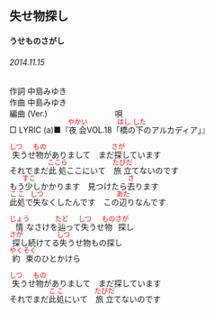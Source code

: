 <style type="text/css">
	ruby{
	    ruby-position: over;
	}
	ruby > rt{font-size: 12px;color:red;}
	p{font:16px;font-size: '楷体'}
</style>
## 失せ物探し
#### うせものさがし
###### 2014.11.15


作詞     中島みゆき　　　　　   
作曲      中島みゆき  　　　   
編曲 (Ver.) 　　　　　　　　
唄  　　    
□ LYRIC (a)■『<ruby><rb>夜会</rb><rp>(</rp><rt>やかい</rt><rp>)</rp></ruby>VOL.18「<ruby><rb>橋</rb><rp>(</rp><rt>はし</rt><rp>)</rp></ruby>の<ruby><rb>下</rb><rp>(</rp><rt>した</rt><rp>)</rp></ruby>のアルカディア」』  

<ruby><rb>失</rb><rp>(</rp><rt>しつ</rt><rp>)</rp></ruby></rb><rp>(</rp><rt>う</rt><rp>)</rp></ruby>せ<ruby><rb>物</rb><rp>(</rp><rt>もの</rt><rp>)</rp></ruby>がありまして　まだ<ruby><rb>探</rb><rp>(</rp><rt>さが</rt><rp>)</rp></ruby>しています  
それでまだ<ruby><rb>此処</rb><rp>(</rp><rt>ここら</rt><rp>)</rp></ruby>ここにいて　<ruby><rb>旅立</rb><rp>(</rp><rt>たびだ</rt><rp>)</rp></ruby>てないのです  
もう<ruby><rb>少</rb><rp>(</rp><rt>すこ</rt><rp>)</rp></ruby>しかかります　見つけたら<ruby><rb>去</rb><rp>(</rp><rt>さ</rt><rp>)</rp></ruby>ります  
<ruby><rb>此処</rb><rp>(</rp><rt>ここ</rt><rp>)</rp></ruby>で<ruby><rb>失</rb><rp>(</rp><rt>しつ</rt><rp>)</rp></ruby></rb><rp>(</rp><rt>な</rt><rp>)</rp></ruby>くしたんです　この<ruby><rb>辺</rb><rp>(</rp><rt>あた</rt><rp>)</rp></ruby>りなんです  
  
<ruby><rb>情</rb><rp>(</rp><rt>じょう</rt><rp>)</rp></ruby></rb><rp>(</rp><rt>なさけ</rt><rp>)</rp></ruby>を<ruby><rb>辿</rb><rp>(</rp><rt>たど</rt><rp>)</rp></ruby>って<ruby><rb>失</rb><rp>(</rp><rt>しつ</rt><rp>)</rp></ruby></rb><rp>(</rp><rt>う</rt><rp>)</rp></ruby>せ<ruby><rb>物</rb><rp>(</rp><rt>もの</rt><rp>)</rp></ruby><ruby><rb>探</rb><rp>(</rp><rt>さが</rt><rp>)</rp></ruby>し  
<ruby><rb>探</rb><rp>(</rp><rt>さが</rt><rp>)</rp></ruby>し続けてる<ruby><rb>失</rb><rp>(</rp><rt>しつ</rt><rp>)</rp></ruby>うせ物もの探し  
<ruby><rb>約束</rb><rp>(</rp><rt>やくそく</rt><rp>)</rp></ruby>のひとかけら  
  
<ruby><rb>失</rb><rp>(</rp><rt>しつ</rt><rp>)</rp></ruby></rb><rp>(</rp><rt>う</rt><rp>)</rp></ruby>せ<ruby><rb>物</rb><rp>(</rp><rt>もの</rt><rp>)</rp></ruby>がありまして　まだ探しています  
それでまだ<ruby><rb>此処</rb><rp>(</rp><rt>ここ</rt><rp>)</rp></ruby>にいて　<ruby><rb>旅立</rb><rp>(</rp><rt>たびだ</rt><rp>)</rp></ruby>てないのです  